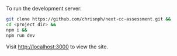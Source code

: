 To run the development server:

```bash
git clone https://github.com/chrisnph/next-cc-assessment.git &&
cd <project dir> &&
npm i &&
npm run dev
```


Visit [http://localhost:3000](http://localhost:3000) to view the site.
